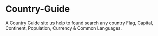 # Country-Guide
A Country Guide site us help to found search any country Flag, Capital, Continent, Population, Currency &amp; Common Languages. 
